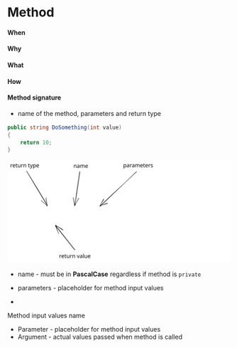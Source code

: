 # Method





#### When





#### Why





#### What





#### How







#### Method signature

* name of the method, parameters and return type

```csharp
public string DoSomething(int value)
{
    return 10;
}
```

<img src="../../.gitbook/assets/file.excalidraw (6).svg" alt="" class="gitbook-drawing">

* name - must be in **PascalCase** regardless if method is `private`&#x20;
* parameters - placeholder for method input values



*





Method input values name&#x20;

* Parameter - placeholder for method input values&#x20;
* Argument - actual values passed when method is called





